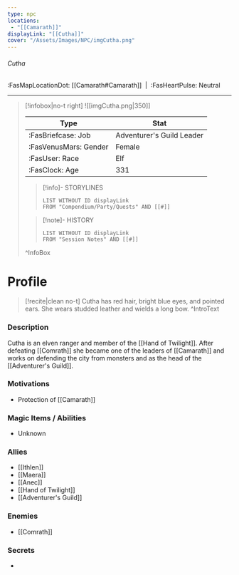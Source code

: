 ```yaml
---
type: npc
locations:
 - "[[Camarath]]"
displayLink: "[[Cutha]]"
cover: "/Assets/Images/NPC/imgCutha.png"
---
```

###### Cutha
<span class="sub2">:FasMapLocationDot: [[Camarath#Camarath]]&nbsp;&nbsp;|&nbsp;&nbsp;:FasHeartPulse: Neutral </span>
___

> [!infobox|no-t right]
> ![[imgCutha.png|350]]
>
> | Type | Stat |
> | ---- | ---- |
> | :FasBriefcase: Job | Adventurer's Guild Leader |
> | :FasVenusMars: Gender | Female |
> | :FasUser: Race | Elf |
> | :FasClock: Age | 331 |
>
>> [!info]- STORYLINES
>>```dataview
>>LIST WITHOUT ID displayLink
>>FROM "Compendium/Party/Quests" AND [[#]]
>
>>[!note]- HISTORY
>>```dataview
>>LIST WITHOUT ID displayLink
>>FROM "Session Notes" AND [[#]]
>
>^InfoBox

# Profile

> [!recite|clean no-t]
>	Cutha has red hair, bright blue eyes, and pointed ears. She wears studded leather and wields a long bow.
>^IntroText

### Description
Cutha is an elven ranger and member of the [[Hand of Twilight]]. After defeating [[Comrath]] she became one of the leaders of [[Camarath]] and works on defending the city from monsters and as the head of the [[Adventurer's Guild]]. 

### Motivations
- Protection of [[Camarath]]

### Magic Items / Abilities
- Unknown

### Allies 
- [[Ithlen]]
- [[Maera]]
- [[Anec]]
- [[Hand of Twilight]]
- [[Adventurer's Guild]]

### Enemies
- [[Comrath]]

### Secrets
- 